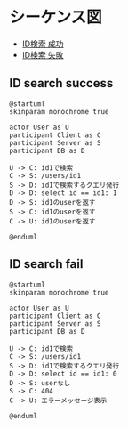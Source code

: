 # シーケンス図

- [ID検索 成功](#id-search-success)
- [ID検索 失敗](#id-search-fail)


## ID search success

```puml
@startuml
skinparam monochrome true

actor User as U
participant Client as C
participant Server as S
participant DB as D

U -> C: id1で検索
C -> S: /users/id1
S -> D: id1で検索するクエリ発行
D -> D: select id == id1: 1
D -> S: id1のuserを返す
S -> C: id1のuserを返す
C -> U: id1のuserを返す

@enduml
```

## ID search fail

```puml
@startuml
skinparam monochrome true

actor User as U
participant Client as C
participant Server as S
participant DB as D

U -> C: id1で検索
C -> S: /users/id1
S -> D: id1で検索するクエリ発行
D -> D: select id == id1: 0
D -> S: userなし
S -> C: 404
C -> U: エラーメッセージ表示

@enduml
```
